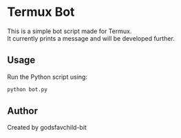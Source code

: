 # Termux Bot

This is a simple bot script made for Termux.  
It currently prints a message and will be developed further.

## Usage

Run the Python script using:
```bash
python bot.py
```

## Author

Created by godsfavchild-bit

